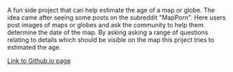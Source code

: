 A fun side project that can help estimate the age of a map or globe.
The idea came after seeing some posts on the subreddit "MapPorn". 
Here users post images of maps or globes and ask the community to help them determine the date of the map.
By asking asking a range of questions relating to details which should be visible on the map this priject tries to estimated the age.

[Link to Github.io page](https://jacob-offersen.github.io/MapDater.github.io/)
